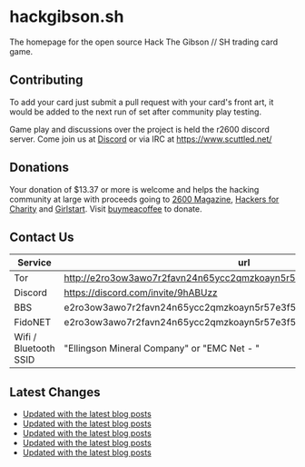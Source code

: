 # hackgibson.sh
The homepage for the open source Hack The Gibson // SH trading card game.


## Contributing

To add your card just submit a pull request with your card's front art, it would be added to the next run of set after community play testing.

Game play and discussions over the project is held the r2600 discord server. Come join us at [Discord](https://discord.com/invite/9hABUzz) or via IRC at https://www.scuttled.net/


## Donations

Your donation of $13.37 or more is welcome and helps the hacking community at large with proceeds going to [2600 Magazine](https://2600.com/), [Hackers for Charity](https://hackersforcharity.org) and [Girlstart](https://girlstart.org).  Visit [buymeacoffee](https://www.buymeacoffee.com/hackgibson.sh) to donate.


## Contact Us

Service | url
-|-
Tor | http://e2ro3ow3awo7r2favn24n65ycc2qmzkoayn5r57e3f56nvjwdcgg32ad.onion
Discord | https://discord.com/invite/9hABUzz
BBS | e2ro3ow3awo7r2favn24n65ycc2qmzkoayn5r57e3f56nvjwdcgg32ad.onion:23
FidoNET | e2ro3ow3awo7r2favn24n65ycc2qmzkoayn5r57e3f56nvjwdcgg32ad.onion:24554
Wifi / Bluetooth SSID | "Ellingson Mineral Company" or "EMC Net - <fidonet address>"

## Latest Changes
<!-- BLOG-POST-LIST:START -->
- [Updated with the latest blog posts](https://github.com/DFW2600/hackgibson.sh/commit/08be58432f84b7a3f5ea1b20b97f4ecb8f2ccf0a)
- [Updated with the latest blog posts](https://github.com/DFW2600/hackgibson.sh/commit/4387f6501045440ed926fba4ec2add0ff9d483d6)
- [Updated with the latest blog posts](https://github.com/DFW2600/hackgibson.sh/commit/722bc351f23a4b7c08713888af56c7414faf8286)
- [Updated with the latest blog posts](https://github.com/DFW2600/hackgibson.sh/commit/d832050738bbd743c898e5da39ce5990bd0669b3)
- [Updated with the latest blog posts](https://github.com/DFW2600/hackgibson.sh/commit/fe8907aa6cc71a913fa3337d29ac6f6526ffec6b)
<!-- BLOG-POST-LIST:END -->
